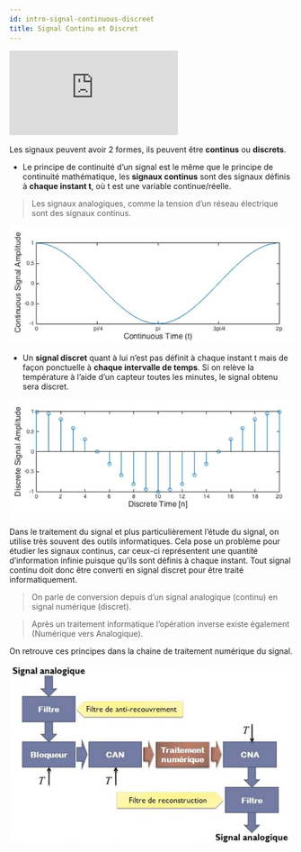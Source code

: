 ```yaml
---
id: intro-signal-continuous-discreet
title: Signal Continu et Discret
---
```


<iframe src="https://giphy.com/embed/12n5MNdTPHGMoM" height="150" frameBorder="0" class="giphy-embed" allowFullScreen></iframe><p></p>

Les signaux peuvent avoir 2 formes, ils peuvent être **continus** ou **discrets**.

- Le principe de continuité d’un signal est le même que le principe de continuité mathématique, les **signaux continus** sont des signaux définis à **chaque instant t**, où t est une variable continue/réelle. 

> Les signaux analogiques, comme la tension d’un réseau électrique sont des signaux continus.

![](assets/intro/image055.jpg)

- Un **signal discret** quant à lui n’est pas définit à chaque instant t mais de façon ponctuelle à **chaque intervalle de temps**. 
Si on relève la température à l’aide d’un capteur toutes les minutes, le signal obtenu sera discret.


![](assets/intro/image056.jpg)

Dans le traitement du signal et plus particulièrement l’étude du signal, on utilise très souvent des outils informatiques. 
Cela pose un problème pour étudier les signaux continus, car ceux-ci représentent une quantité d’information infinie puisque qu’ils sont définis à chaque instant. Tout signal continu doit donc être converti en signal discret pour être traité informatiquement.

> On parle de conversion depuis d’un signal analogique (continu) en signal numérique (discret). 

> Après un traitement informatique l’opération inverse existe également (Numérique vers Analogique).

On retrouve ces principes dans la chaine de traitement numérique du signal. 


![](assets/intro/image057.jpg)